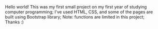 Hello world!
This was my first small project on my first year of studying computer programming;
I've used HTML, CSS, and some of the pages are built using Bootstrap library;
Note: functions are limited in this project;
Thanks :)
